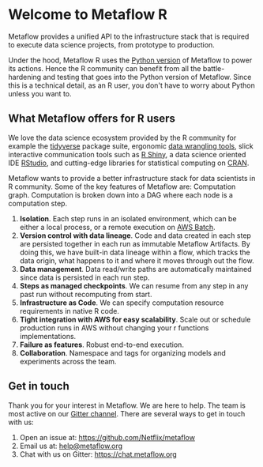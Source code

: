 # Welcome to Metaflow R 
Metaflow provides a unified API to the infrastructure stack that is required to execute data science projects, from prototype to production.

Under the hood, Metaflow R uses the [Python version](https://docs.metaflow.org) of Metaflow to power its actions. Hence the R community can benefit from all the battle-hardening and testing that goes into the Python version of Metaflow. Since this is a technical detail, as an R user, you don't have to worry about Python unless you want to.

## What Metaflow offers for R users
We love the data science ecosystem provided by the R community for example the [tidyverse](https://tidyverse.org) package suite, ergonomic [data wrangling tools](https://dplyr.tidyverse.org/), slick interactive communication tools such as [R Shiny](https://shiny.rstudio.com/), a data science oriented IDE [RStudio](https://rstudio.com/), and cutting-edge libraries for statistical computing on [CRAN](https://cran.r-project.org/web/packages/available_packages_by_name.html). 

Metaflow wants to provide a better infrastructure stack for data scientists in R community. Some of the key features of Metaflow are:
Computation graph. Computation is broken down into a DAG where each node is a computation step.
1. **Isolation**. Each step runs in an isolated environment, which can be either a local process, or a remote execution on [AWS Batch](https://aws.amazon.com/batch/). 
2. **Version control with data lineage**. Code and data created in each step are persisted together in each run as immutable Metaflow Artifacts. By doing this, we have built-in data lineage within a flow, which tracks the data origin, what happens to it and where it moves through out the flow.
3. **Data management**. Data read/write paths are automatically maintained since data is persisted in each run step. 
4. **Steps as managed checkpoints**. We can resume from any step in any past run without recomputing from start.
5. **Infrastructure as Code**. We can specify computation resource requirements in native R code.
6. **Tight integration with AWS for easy scalability**. Scale out or schedule production runs in AWS without changing your r functions implementations.
7. **Failure as features**. Robust end-to-end execution.
8. **Collaboration**. Namespace and tags for organizing models and experiments across the team.

## Get in touch
Thank you for your interest in Metaflow. We are here to help. The team is most active on our [Gitter channel](https://chat.metaflow.org). There are several ways to get in touch with us:
1. Open an issue at: https://github.com/Netflix/metaflow 
2. Email us at: help@metaflow.org
3. Chat with us on Gitter: https://chat.metaflow.org